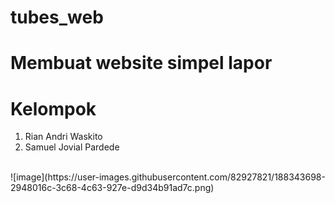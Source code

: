 # tubes_web
# Membuat website simpel lapor
# Kelompok
1. Rian Andri Waskito </br>
2. Samuel Jovial Pardede </br>
</br>
![image](https://user-images.githubusercontent.com/82927821/188343698-2948016c-3c68-4c63-927e-d9d34b91ad7c.png)

